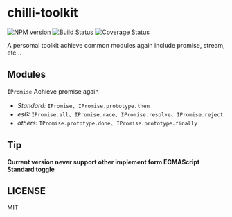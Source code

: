 # chilli-toolkit
[![NPM version](https://img.shields.io/badge/npm-5.3.0-blue.svg)](https://npmjs.org/package/chilli-toolkit)
[![Build Status](https://travis-ci.org/AsceticBoy/chilli-toolkit.svg?branch=master)](https://travis-ci.org/AsceticBoy/chilli-toolkit)
[![Coverage Status](https://coveralls.io/repos/github/AsceticBoy/chilli-toolkit/badge.svg)](https://coveralls.io/github/AsceticBoy/chilli-toolkit)

A persomal toolkit achieve common modules again include promise, stream, etc...

## Modules

`IPromise` Achieve promise again

- *Standard:* `IPromise`、`IPromise.prototype.then`
- *es6:* `IPromise.all`、`IPromise.race`、`IPromise.resolve`、`IPromise.reject`
- *others:* `IPromise.prototype.done`、`IPromise.prototype.finally`

## Tip

**Current version never support other implement form ECMAScript Standard toggle**

## LICENSE

MIT



